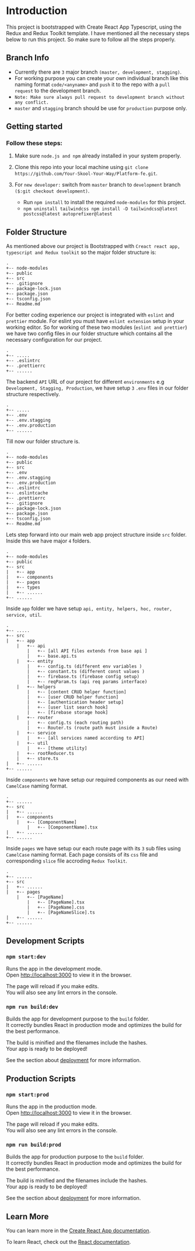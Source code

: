 # Introduction

This project is bootstrapped with Create React App Typescript, using the Redux and Redux Toolkit template.
I have mentioned all the necessary steps below to run this project. So make sure to follow all the steps properly.

## Branch Info

- Currently there are `3` major branch `(master, development, stagging)`.
- For working purpose you can create your own individual branch like this naming format `code/<anyname>` and `push` it to the repo with a `pull request` to the development branch.
- `Note: Make sure always pull request to development branch without any conflict.`
- `master` and `stagging` branch should be use for `production` purpose only.

## Getting started

### Follow these steps:

1. Make sure `node.js and npm` already installed in your system properly.
2. Clone this repo into your local machine using `git clone https://github.com/Your-Skool-Your-Way/Platform-fe.git`.
3. For `new developer:` switch from `master` branch to `development` branch `($:git checkout development)`.

   - Run `npm install` to install the required `node-modules` for this project.
   - `npm uninstall tailwindcss npm install -D tailwindcss@latest postcss@latest autoprefixer@latest`

## Folder Structure

As mentioned above our project is Bootstrapped with `Creact react app, typescript and Redux toolkit` so the major folder structure is:

    .
    +-- node-modules
    +-- public
    +-- src
    +-- .gitignore
    +-- package-lock.json
    +-- package.json
    +-- tsconfig.json
    +-- Readme.md

For better coding experience our project is integrated with `eslint` and `prettier` module. For eslint you must have `eslint extension` setup in your working editor. So for working of these two modules (`eslint and prettier`) we have two config files in our folder structure which contains all the necessary configuration for our project.

    .
    +-- .....
    +-- .eslintrc
    +-- .prettierrc
    +-- ......

The backend `API` URL of our project for different `environments` e.g `Development, Stagging, Production`, we have setup `3` `.env` files in our folder structure respectively.

    .
    +-- .....
    +-- .env
    +-- .env.stagging
    +-- .env.production
    +-- ......

Till now our folder structure is.

    .
    +-- node-modules
    +-- public
    +-- src
    +-- .env
    +-- .env.stagging
    +-- .env.production
    +-- .eslintrc
    +-- .eslintcache
    +-- .prettierrc
    +-- .gitignore
    +-- package-lock.json
    +-- package.json
    +-- tsconfig.json
    +-- Readme.md

Lets step forward into our main web app project structure inside `src` folder. Inside this we have major `4` folders.

    .
    +-- node-modules
    +-- public
    +-- src
    |   +-- app
    |   +-- components
    |   +-- pages
    |   +-- types
    |   +-- ......
    +-- ......

Inside `app` folder we have setup `api, entity, helpers, hoc, router, service, util`.

    .
    +-- .....
    +-- src
    |   +-- app
        |   +-- api
            |   +-- [all API files extends from base api ]
            |   +-- base.api.ts
        |   +-- entity
            |   +-- config.ts (different env variables )
            |   +-- constant.ts (different const values )
            |   +-- firebase.ts (firebase config setup)
            |   +-- reqParam.ts (api req params interface)
        |   +-- helpers
            |   +-- [content CRUD helper function]
            |   +-- [user CRUD helper function]
            |   +-- [authentication header setup]
            |   +-- [user list search hook]
            |   +-- [firebase storage hook]
        |   +-- router
            |   +-- config.ts (each routing path)
            |   +-- Router.ts (route path must inside a Route)
        |   +-- service
            |   +-- [all services named according to API]
        |   +-- util
            |   +-- [theme utility]
        |   +-- rootReducer.ts
        |   +-- store.ts
    |   +-- ......
    +-- ......

Inside `components` we have setup our required components as our need with `CamelCase` naming format.

    .
    +-- ......
    +-- src
    |   +-- ......
    |   +-- components
        |   +-- [ComponentName]
            |   +-- [ComponentName].tsx
    |   +-- ......
    +-- ......

Inside `pages` we have setup our each route page with its `3` sub files using `CamelCase` naming format. Each page consists of its `css` file and corresponding `slice` file accroding `Redux Toolkit`.

    .
    +-- ......
    +-- src
    |   +-- ......
    |   +-- pages
        |   +-- [PageName]
            |   +-- [PageName].tsx
            |   +-- [PageName].css
            |   +-- [PageNameSlice].ts
    |   +-- ......
    +-- ......

## Development Scripts

### `npm start:dev`

Runs the app in the development mode.\
Open [http://localhost:3000](http://localhost:3000) to view it in the browser.

The page will reload if you make edits.\
You will also see any lint errors in the console.

### `npm run build:dev`

Builds the app for development purpose to the `build` folder.\
It correctly bundles React in production mode and optimizes the build for the best performance.

The build is minified and the filenames include the hashes.\
Your app is ready to be deployed!

See the section about [deployment](https://facebook.github.io/create-react-app/docs/deployment) for more information.

## Production Scripts

### `npm start:prod`

Runs the app in the production mode.\
Open [http://localhost:3000](http://localhost:3000) to view it in the browser.

The page will reload if you make edits.\
You will also see any lint errors in the console.

### `npm run build:prod`

Builds the app for production purpose to the `build` folder.\
It correctly bundles React in production mode and optimizes the build for the best performance.

The build is minified and the filenames include the hashes.\
Your app is ready to be deployed!

See the section about [deployment](https://facebook.github.io/create-react-app/docs/deployment) for more information.

## Learn More

You can learn more in the [Create React App documentation](https://facebook.github.io/create-react-app/docs/getting-started).

To learn React, check out the [React documentation](https://reactjs.org/).
